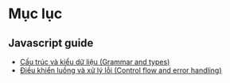# Mục lục

## Javascript guide
* [Cấu trúc và kiểu dữ liệu (Grammar and types)](https://github.com/lechihuy/learn-javascript/blob/master/grammar-and-types.md)
* [Điều khiển luồng và xử lý lỗi (Control flow and error handling)](https://github.com/lechihuy/learn-javascript/blob/master/control-flow-and-error-handling.md)
